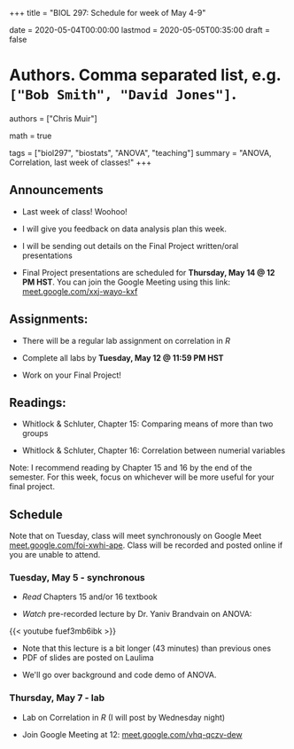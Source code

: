 +++
title = "BIOL 297: Schedule for week of May 4-9"

date = 2020-05-04T00:00:00
lastmod = 2020-05-05T00:35:00
draft = false

# Authors. Comma separated list, e.g. `["Bob Smith", "David Jones"]`.
authors = ["Chris Muir"]

math = true

tags = ["biol297", "biostats", "ANOVA", "teaching"]
summary = "ANOVA, Correlation, last week of classes!"
+++

## Announcements

* Last week of class! Woohoo!

* I will give you feedback on data analysis plan this week.

* I will be sending out details on the Final Project written/oral presentations

* Final Project presentations are scheduled for **Thursday, May 14 @ 12 PM HST**. You can join the Google Meeting using this link: [meet.google.com/xxj-wayo-kxf](https://meet.google.com/xxj-wayo-kxf)

## Assignments:

* There will be a regular lab assignment on correlation in *R* 

* Complete all labs by **Tuesday, May 12 @ 11:59 PM HST**

* Work on your Final Project!

## Readings:

* Whitlock & Schluter, Chapter 15: Comparing means of more than two groups

* Whitlock & Schluter, Chapter 16: Correlation between numerial variables

Note: I recommend reading by Chapter 15 and 16 by the end of the semester. For this week, focus on whichever will be more useful for your final project.

## Schedule

Note that on Tuesday, class will meet synchronously on Google Meet [meet.google.com/foi-xwhi-ape](https://meet.google.com/vhq-qczv-dew). Class will be recorded and posted online if you are unable to attend. 

### Tuesday, May 5 - synchronous

* *Read* Chapters 15 and/or 16 textbook

* *Watch* pre-recorded lecture by Dr. Yaniv Brandvain on ANOVA:

{{< youtube fuef3mb6ibk >}}

  - Note that this lecture is a bit longer (43 minutes) than previous ones
  - PDF of slides are posted on Laulima

* We'll go over background and code demo of ANOVA.

### Thursday, May 7 - lab

* Lab on Correlation in *R* (I will post by Wednesday night)

* Join Google Meeting at 12: [meet.google.com/vhq-qczv-dew](https://meet.google.com/vhq-qczv-dew)
